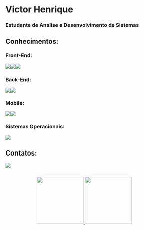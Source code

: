 # Victor Henrique

### Estudante de Analise e Desenvolvimento de Sistemas

## Conhecimentos:

### Front-End:

<img src="https://img.shields.io/badge/HTML-E34F26?style=for-the-badge&logo=html5&logoColor=white"><img src="https://img.shields.io/badge/CSS3-1572B6?style=for-the-badge&logo=css3&logoColor=white"><img src="https://img.shields.io/badge/Bootstrap-563D7C?style=for-the-badge&logo=bootstrap&logoColor=white">

### Back-End:
<img src="https://img.shields.io/badge/Java-ED8B00?style=for-the-badge&logo=java&logoColor=white"><img src="https://img.shields.io/badge/MySQL-005C84?style=for-the-badge&logo=mysql&logoColor=white">

### Mobile:

<img src="https://img.shields.io/badge/Android_Studio-3DDC84?style=for-the-badge&logo=android-studio&logoColor=white"><img src="https://img.shields.io/badge/React_Native-20232A?style=for-the-badge&logo=react&logoColor=61DAFB">

### Sistemas Operacionais:

<img src="https://img.shields.io/badge/Windows-0078D6?style=for-the-badge&logo=windows&logoColor=white">

## Contatos:

<a href="https://www.linkedin.com/in/victor-henrique-3a54b8251/"> <img src="https://img.shields.io/badge/linkedin-%230077B5.svg?style=for-the-badge&logo=linkedin">  </a>
##
<div align="center">
  <a href="https://github.com/Vitinn04">
  <img height="150em" src="https://github-readme-stats.vercel.app/api?username=NicolasNun&show_icons=true&theme=tokyonight&include_all_commits=true&count_private=true"/>
    <img height="150em" src="https://github-readme-stats.vercel.app/api/top-langs/?username=Vitinn04&layout=compact&langs_count=7&theme=tokyonight"/>  
</div>
